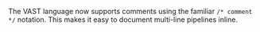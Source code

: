 The VAST language now supports comments using the familiar `/* comment */`
notation. This makes it easy to document multi-line pipelines inline.
